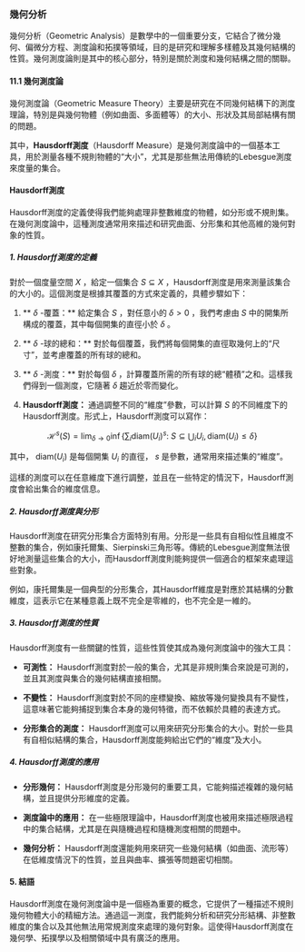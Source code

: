### 幾何分析

幾何分析（Geometric Analysis）是數學中的一個重要分支，它結合了微分幾何、偏微分方程、測度論和拓撲等領域，目的是研究和理解多樣體及其幾何結構的性質。幾何測度論則是其中的核心部分，特別是關於測度和幾何結構之間的關聯。

#### 11.1 幾何測度論

幾何測度論（Geometric Measure Theory）主要是研究在不同幾何結構下的測度理論，特別是與幾何物體（例如曲面、多面體等）的大小、形狀及其局部結構有關的問題。

其中，**Hausdorff測度**（Hausdorff Measure）是幾何測度論中的一個基本工具，用於測量各種不規則物體的“大小”，尤其是那些無法用傳統的Lebesgue測度來度量的集合。

#### Hausdorff測度

Hausdorff測度的定義使得我們能夠處理非整數維度的物體，如分形或不規則集。在幾何測度論中，這種測度通常用來描述和研究曲面、分形集和其他高維的幾何對象的性質。

##### 1. Hausdorff測度的定義

對於一個度量空間  $`X`$ ，給定一個集合  $`S \subseteq X`$ ，Hausdorff測度是用來測量該集合的大小的。這個測度是根據其覆蓋的方式來定義的，具體步驟如下：

1. ** $`\delta`$ -覆蓋：** 給定集合  $`S`$ ，對任意小的  $`\delta > 0`$ ，我們考慮由  $`S`$  中的開集所構成的覆蓋，其中每個開集的直徑小於  $`\delta`$ 。

2. ** $`\delta`$ -球的總和：** 對於每個覆蓋，我們將每個開集的直徑取幾何上的“尺寸”，並考慮覆蓋的所有球的總和。

3. ** $`\delta`$ -測度：** 對於每個  $`\delta`$ ，計算覆蓋所需的所有球的總“體積”之和。這樣我們得到一個測度，它隨著  $`\delta`$  趨近於零而變化。

4. **Hausdorff測度：** 通過調整不同的“維度”參數，可以計算  $`S`$  的不同維度下的Hausdorff測度。形式上，Hausdorff測度可以寫作：
   
```math
\mathcal{H}^s(S) = \lim_{\delta \to 0} \inf \left\{ \sum_{i} \text{diam}(U_i)^s : \ S \subseteq \bigcup_i U_i, \, \text{diam}(U_i) \leq \delta \right\}
```

   其中， $`\text{diam}(U_i)`$  是每個開集  $`U_i`$  的直徑， $`s`$  是參數，通常用來描述集的“維度”。

   這樣的測度可以在任意維度下進行調整，並且在一些特定的情況下，Hausdorff測度會給出集合的維度信息。

##### 2. Hausdorff測度與分形

Hausdorff測度在研究分形集合方面特別有用。分形是一些具有自相似性且維度不整數的集合，例如康托爾集、Sierpinski三角形等。傳統的Lebesgue測度無法很好地測量這些集合的大小，而Hausdorff測度則能夠提供一個適合的框架來處理這些對象。

例如，康托爾集是一個典型的分形集合，其Hausdorff維度是對應於其結構的分數維度，這表示它在某種意義上既不完全是零維的，也不完全是一維的。

##### 3. Hausdorff測度的性質

Hausdorff測度有一些關鍵的性質，這些性質使其成為幾何測度論中的強大工具：

- **可測性：** Hausdorff測度對於一般的集合，尤其是非規則集合來說是可測的，並且其測度與集合的幾何結構直接相關。
  
- **不變性：** Hausdorff測度對於不同的座標變換、縮放等幾何變換具有不變性，這意味著它能夠捕捉到集合本身的幾何特徵，而不依賴於具體的表達方式。
  
- **分形集合的測度：** Hausdorff測度可以用來研究分形集合的大小。對於一些具有自相似結構的集合，Hausdorff測度能夠給出它們的“維度”及大小。

##### 4. Hausdorff測度的應用

- **分形幾何：** Hausdorff測度是分形幾何的重要工具，它能夠描述複雜的幾何結構，並且提供分形維度的定義。
  
- **測度論中的應用：** 在一些極限理論中，Hausdorff測度也被用來描述極限過程中的集合結構，尤其是在與隨機過程和隨機測度相關的問題中。

- **幾何分析：** Hausdorff測度還能夠用來研究一些幾何結構（如曲面、流形等）在低維度情況下的性質，並且與曲率、擴張等問題密切相關。

#### 5. 結語

Hausdorff測度在幾何測度論中是一個極為重要的概念，它提供了一種描述不規則幾何物體大小的精細方法。通過這一測度，我們能夠分析和研究分形結構、非整數維度的集合以及其他無法用常規測度來處理的幾何對象。這使得Hausdorff測度在幾何學、拓撲學以及相關領域中具有廣泛的應用。